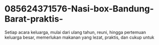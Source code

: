 # 085624371576-Nasi-box-Bandung-Barat-praktis-
Setiap acara keluarga, mulai dari ulang tahun, reuni, hingga pertemuan keluarga besar, memerlukan makanan yang lezat, praktis, dan cukup untuk 
